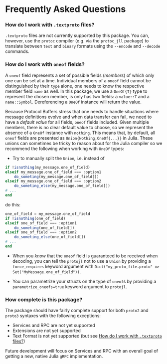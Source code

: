 # Frequently Asked Questions

### How do I work with `.textproto` files?

`.textproto` files are not currently supported by this package. You can, however, use the `protoc` compiler (e.g. via the `protoc_jll` package) to translate between `text` and `binary` formats using the `--encode` and `--decode` commands.

### How do I work with `oneof` fields?

A `oneof` field represents a set of possible fields (*members*) of which only one can be set at a time. Individual members of a `oneof` field cannot be distinguished by their `type` alone, one needs to know the respective member field `name` as well. In this package, we use a `OneOf{T}` type to represent the chosen member, is only has two fields: a `value::T` and a `name::Symbol`. Dereferencing a `OneOf` instance will return the value.

Because Protocol Buffers stress that one needs to handle situations where message definitions evolve and when data transfer can fail, we need to have a *default value* for all fields, `oneof` fields included. Given multiple members, there is no clear default value to choose, so we represent the absence of a `OneOf` instance with `nothing`. This means that, by default, all `oneof` fields are presented as `Union{Nothing,OneOf{...}}` in Julia. These unions can sometimes be tricky to reason about for the Julia compiler so we recommend the following when working with `OneOf` types:

* Try to manually split the `Union`, i.e. instead of

```julia
if !isnothing(my_message.one_of_field)
elseif my_message.one_of_field === :option1
    do_someting(my_message.one_of_field[])
elseif my_message.one_of_field === :option2
    do_someting_else(my_message.one_of_field[])
# ...
end
```

do this:

```julia
one_of_field = my_message.one_of_field
if !isnothing(one_of_field)
elseif one_of_field === :option1
    do_someting(one_of_field[])
elseif one_of_field === :option2
    do_someting_else(one_of_field[])
# ...
end
```
* When you *know* that the `oneof` field is guaranteed to be received when decoding, you can tell the `protojl` not to use a `Union` by providing a `force_requires` keyword argument with `Dict("my_proto_file.proto" => Set("MyMessage.one_of_field"))`.

* You can parametrize your structs on the type of `oneof`s by providing a `parametrize_oneofs=true` keyword argument to `protojl`.

### How complete is this package?

The package should have fairly complete support for both `proto2` and `proto3` syntaxes with the following exceptions:

* Services and RPC are not yet supported
* Extensions are not yet supported
* Text Format is not yet supported (but see [How do I work with `.textproto` files?](@ref))

Future development will focus on Services and RPC with an overall goal of getting a new, native Julia `gRPC` implementation.
